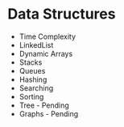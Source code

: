 # Data Structures

* Time Complexity
* LinkedList
* Dynamic Arrays
* Stacks
* Queues
* Hashing
* Searching
* Sorting
* Tree - Pending
* Graphs - Pending
